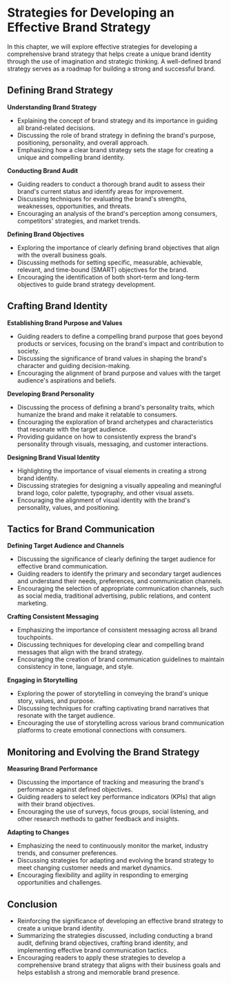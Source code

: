 Strategies for Developing an Effective Brand Strategy
==============================================================

In this chapter, we will explore effective strategies for developing a comprehensive brand strategy that helps create a unique brand identity through the use of imagination and strategic thinking. A well-defined brand strategy serves as a roadmap for building a strong and successful brand.

Defining Brand Strategy
-----------------------

**Understanding Brand Strategy**

* Explaining the concept of brand strategy and its importance in guiding all brand-related decisions.
* Discussing the role of brand strategy in defining the brand's purpose, positioning, personality, and overall approach.
* Emphasizing how a clear brand strategy sets the stage for creating a unique and compelling brand identity.

**Conducting Brand Audit**

* Guiding readers to conduct a thorough brand audit to assess their brand's current status and identify areas for improvement.
* Discussing techniques for evaluating the brand's strengths, weaknesses, opportunities, and threats.
* Encouraging an analysis of the brand's perception among consumers, competitors' strategies, and market trends.

**Defining Brand Objectives**

* Exploring the importance of clearly defining brand objectives that align with the overall business goals.
* Discussing methods for setting specific, measurable, achievable, relevant, and time-bound (SMART) objectives for the brand.
* Encouraging the identification of both short-term and long-term objectives to guide brand strategy development.

Crafting Brand Identity
-----------------------

**Establishing Brand Purpose and Values**

* Guiding readers to define a compelling brand purpose that goes beyond products or services, focusing on the brand's impact and contribution to society.
* Discussing the significance of brand values in shaping the brand's character and guiding decision-making.
* Encouraging the alignment of brand purpose and values with the target audience's aspirations and beliefs.

**Developing Brand Personality**

* Discussing the process of defining a brand's personality traits, which humanize the brand and make it relatable to consumers.
* Encouraging the exploration of brand archetypes and characteristics that resonate with the target audience.
* Providing guidance on how to consistently express the brand's personality through visuals, messaging, and customer interactions.

**Designing Brand Visual Identity**

* Highlighting the importance of visual elements in creating a strong brand identity.
* Discussing strategies for designing a visually appealing and meaningful brand logo, color palette, typography, and other visual assets.
* Encouraging the alignment of visual identity with the brand's personality, values, and positioning.

Tactics for Brand Communication
-------------------------------

**Defining Target Audience and Channels**

* Discussing the significance of clearly defining the target audience for effective brand communication.
* Guiding readers to identify the primary and secondary target audiences and understand their needs, preferences, and communication channels.
* Encouraging the selection of appropriate communication channels, such as social media, traditional advertising, public relations, and content marketing.

**Crafting Consistent Messaging**

* Emphasizing the importance of consistent messaging across all brand touchpoints.
* Discussing techniques for developing clear and compelling brand messages that align with the brand strategy.
* Encouraging the creation of brand communication guidelines to maintain consistency in tone, language, and style.

**Engaging in Storytelling**

* Exploring the power of storytelling in conveying the brand's unique story, values, and purpose.
* Discussing techniques for crafting captivating brand narratives that resonate with the target audience.
* Encouraging the use of storytelling across various brand communication platforms to create emotional connections with consumers.

Monitoring and Evolving the Brand Strategy
------------------------------------------

**Measuring Brand Performance**

* Discussing the importance of tracking and measuring the brand's performance against defined objectives.
* Guiding readers to select key performance indicators (KPIs) that align with their brand objectives.
* Encouraging the use of surveys, focus groups, social listening, and other research methods to gather feedback and insights.

**Adapting to Changes**

* Emphasizing the need to continuously monitor the market, industry trends, and consumer preferences.
* Discussing strategies for adapting and evolving the brand strategy to meet changing customer needs and market dynamics.
* Encouraging flexibility and agility in responding to emerging opportunities and challenges.

Conclusion
----------

* Reinforcing the significance of developing an effective brand strategy to create a unique brand identity.
* Summarizing the strategies discussed, including conducting a brand audit, defining brand objectives, crafting brand identity, and implementing effective brand communication tactics.
* Encouraging readers to apply these strategies to develop a comprehensive brand strategy that aligns with their business goals and helps establish a strong and memorable brand presence.
